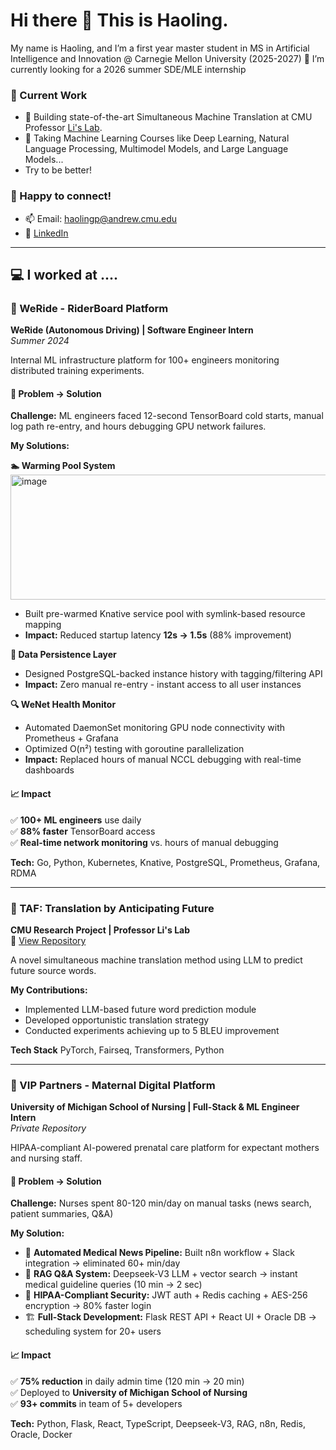 # Hi there 👋 This is Haoling.

My name is Haoling, and I’m a first year master student in MS in Artificial Intelligence and Innovation @ Carnegie Mellon University (2025-2027)
🌱 I’m currently looking for a 2026 summer SDE/MLE internship

### 🏫 Current Work
- 🔬 Building state-of-the-art Simultaneous Machine Translation at CMU Professor [Li's Lab](https://leililab.github.io/).
- 📖 Taking Machine Learning Courses like Deep Learning, Natural Language Processing, Multimodel Models, and Large Language Models...
- Try to be better!
  
### 💬 Happy to connect!
- 📫 Email: haolingp@andrew.cmu.edu
- 💼 [LinkedIn](https://www.linkedin.com/in/haoling-pu/)

---

## 💻 I worked at ....

### 🚗 WeRide - RiderBoard Platform
**WeRide (Autonomous Driving) | Software Engineer Intern**  
*Summer 2024*

Internal ML infrastructure platform for 100+ engineers monitoring distributed training experiments.

#### 🎯 Problem → Solution

**Challenge:** ML engineers faced 12-second TensorBoard cold starts, manual log path re-entry, and hours debugging GPU network failures.

**My Solutions:**

**🏊 Warming Pool System**
<img width="600" height="200" alt="image" src="https://github.com/user-attachments/assets/7ea3e4ff-c534-4130-8fee-a0ba1b6584b2" />

- Built pre-warmed Knative service pool with symlink-based resource mapping
- **Impact:** Reduced startup latency **12s → 1.5s** (88% improvement)

**💾 Data Persistence Layer**
- Designed PostgreSQL-backed instance history with tagging/filtering API
- **Impact:** Zero manual re-entry - instant access to all user instances

**🔍 WeNet Health Monitor**
- Automated DaemonSet monitoring GPU node connectivity with Prometheus + Grafana
- Optimized O(n²) testing with goroutine parallelization
- **Impact:** Replaced hours of manual NCCL debugging with real-time dashboards

#### 📈 Impact
✅ **100+ ML engineers** use daily  
✅ **88% faster** TensorBoard access  
✅ **Real-time network monitoring** vs. hours of manual debugging

**Tech:** Go, Python, Kubernetes, Knative, PostgreSQL, Prometheus, Grafana, RDMA

---

### 🔬 TAF: Translation by Anticipating Future
**CMU Research Project | Professor Li's Lab**  
🔗 [View Repository](https://github.com/HaolingPu/Simultaneous-Machine-Translation-TAF-)  

A novel simultaneous machine translation method using LLM to predict future source words.

**My Contributions:**
- Implemented LLM-based future word prediction module
- Developed opportunistic translation strategy
- Conducted experiments achieving up to 5 BLEU improvement

**Tech Stack** PyTorch, Fairseq, Transformers, Python

---
### 🏥 VIP Partners - Maternal Digital Platform
**University of Michigan School of Nursing | Full-Stack & ML Engineer Intern**  
*Private Repository*

HIPAA-compliant AI-powered prenatal care platform for expectant mothers and nursing staff.

#### 🎯 Problem → Solution
**Challenge:** Nurses spent 80-120 min/day on manual tasks (news search, patient summaries, Q&A)

**My Solution:**
- 🤖 **Automated Medical News Pipeline:** Built n8n workflow + Slack integration → eliminated 60+ min/day
- 🧠 **RAG Q&A System:** Deepseek-V3 LLM + vector search → instant medical guideline queries (10 min → 2 sec)
- 🔐 **HIPAA-Compliant Security:** JWT auth + Redis caching + AES-256 encryption → 80% faster login
- 🏗️ **Full-Stack Development:** Flask REST API + React UI + Oracle DB → scheduling system for 20+ users

#### 📈 Impact
✅ **75% reduction** in daily admin time (120 min → 20 min)  
✅ Deployed to **University of Michigan School of Nursing**  
✅ **93+ commits** in team of 5+ developers

**Tech:** Python, Flask, React, TypeScript, Deepseek-V3, RAG, n8n, Redis, Oracle, Docker

<!--
**HaolingPu/HaolingPu** is a ✨ _special_ ✨ repository because its `README.md` (this file) appears on your GitHub profile.

Here are some ideas to get you started:

- 🔭 I’m currently working on ...
- 🌱 I’m currently learning ...
- 👯 I’m looking to collaborate on ...
- 🤔 I’m looking for help with ...
- 💬 Ask me about ...
- 📫 How to reach me: ...
- 😄 Pronouns: ...
- ⚡ Fun fact: ...
-->
